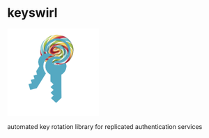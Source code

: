# keyswirl

<img src="./docs/keyswirl.png" height="200" width="210">

automated key rotation library for replicated authentication services
